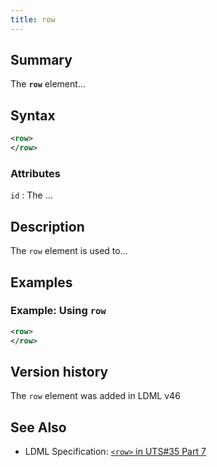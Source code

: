```yaml
---
title: row
---
```


## Summary

The **`row`** element…

## Syntax

```xml
<row>
</row>
```

### Attributes

`id` :   The …

## Description

The `row` element is used to…

## Examples

### Example: Using `row`

```xml
<row>
</row>
```

## Version history

The `row` element was added in LDML v46

<!-- ## See also

- … -->

## See Also

- LDML Specification: [`<row>` in UTS#35 Part 7][tr35-element-row]

[tr35-element-row]:
    https://www.unicode.org/reports/tr35/tr35-keyboards.html#element-row

